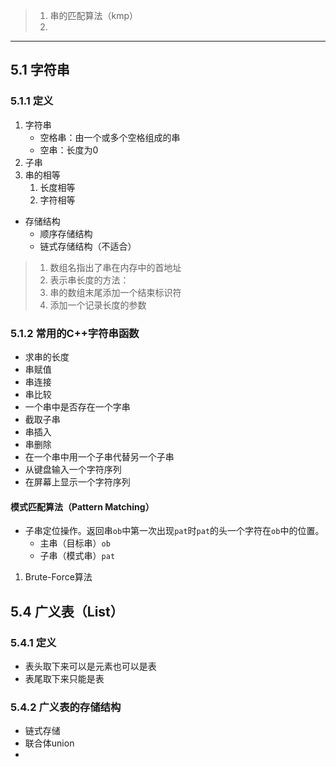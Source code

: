 > 1. 串的匹配算法（kmp）
> 2. 

***
## 5.1 字符串
### 5.1.1 定义
1. 字符串
	- 空格串：由一个或多个空格组成的串
	- 空串：长度为0
2. 子串
3. 串的相等
	1. 长度相等
	2. 字符相等
- 存储结构
	- 顺序存储结构
	- 链式存储结构（不适合）

>1. 数组名指出了串在内存中的首地址
>2. 表示串长度的方法：
>	1. 串的数组末尾添加一个结束标识符
>	2. 添加一个记录长度的参数

### 5.1.2 常用的C++字符串函数
- 求串的长度
- 串赋值
- 串连接
- 串比较
- 一个串中是否存在一个字串
- 截取子串
- 串插入
- 串删除
- 在一个串中用一个子串代替另一个子串
- 从键盘输入一个字符序列
- 在屏幕上显示一个字符序列

#### 模式匹配算法（Pattern Matching）
- 子串定位操作。返回串`ob`中第一次出现`pat`时`pat`的头一个字符在`ob`中的位置。
	- 主串（目标串）`ob`
	- 子串（模式串）`pat`

1. Brute-Force算法

## 5.4 广义表（List）
### 5.4.1 定义

- 表头取下来可以是元素也可以是表
- 表尾取下来只能是表
### 5.4.2 广义表的存储结构
- 链式存储
- 联合体union
- 